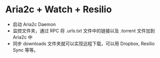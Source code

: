 # Aria2c + Watch + Resilio

- 启动 Aria2c Daemon
- 监控文件夹，通过 RPC 将 .urls.txt 文件中的链接以及 .torrent 文件加到 Aria2c 中
- 同步 downloads 文件夹就可以实现远程下载，可以用 Dropbox, Resilio Sync 等等。
